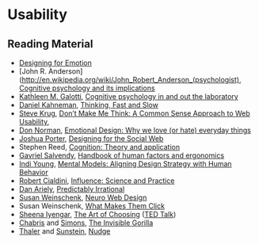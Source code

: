 # Usability #

## Reading Material ##

- [Designing for Emotion](http://www.abookapart.com/products/designing-for-emotion)
- [John R. Anderson](http://en.wikipedia.org/wiki/John_Robert_Anderson_(psychologist), [Cognitive psychology and its implications](http://www.goodreads.com/book/show/505756.Cognitive_Psychology_and_its_Implications)
- [Kathleen M. Galotti](http://apps.carleton.edu/people/kgalotti/), [Cognitive psychology in and out the laboratory](http://www.goodreads.com/book/show/1305883.Cognitive_Psychology)
- [Daniel Kahneman](http://en.wikipedia.org/wiki/Daniel_Kahneman), [Thinking, Fast and Slow](http://www.goodreads.com/book/show/11468377-thinking-fast-and-slow)
- [Steve Krug](http://www.sensible.com/), [Don’t Make Me Think: A Common Sense Approach to Web Usability](http://www.goodreads.com/book/show/3368.Don_t_Make_Me_Think),
- [Don Norman](http://www.jnd.org/), [Emotional Design: Why we love (or hate) everyday things](http://www.goodreads.com/book/show/841.Emotional_Design)
- [Joshua Porter](http://bokardo.com/), [Designing for the Social Web](http://www.goodreads.com/book/show/2497816.Designing_for_the_Social_Web)
- Stephen Reed, [Cognition: Theory and application](http://www.goodreads.com/book/show/7094650-cognition)
- [Gavriel Salvendy](https://engineering.purdue.edu/~salvendy/), [Handbook of human factors and ergonomics](http://www.goodreads.com/book/show/62854.Handbook_of_Human_Factors_and_Ergonomics)
- [Indi Young](http://www.indiyoung.com/), [Mental Models: Aligning Design Strategy with Human Behavior](http://rosenfeldmedia.com/books/mental-models/)
- [Robert Cialdini](http://en.wikipedia.org/wiki/Robert_Cialdini), [Influence: Science and Practice](http://www.goodreads.com/book/show/123684.Influence)
- [Dan Ariely](http://danariely.com/), [Predictably Irrational](http://www.goodreads.com/book/show/1713426.Predictably_Irrational)
- [Susan Weinschenk](http://www.theteamw.com/), [Neuro Web Design](http://www.goodreads.com/book/show/4543746-neuro-web-design)
- Susan Weinschenk, [What Makes Them Click](http://www.goodreads.com/book/show/4543746-neuro-web-design)
- [Sheena Iyengar](http://en.wikipedia.org/wiki/Sheena_Iyengar), [The Art of Choosing](http://www.goodreads.com/book/show/6648865-the-art-of-choosing) ([TED Talk](http://www.ted.com/talks/sheena_iyengar_on_the_art_of_choosing.html))
- [Chabris](http://www.wjh.harvard.edu/~cfc/) and [Simons](http://www.dansimons.com/), [The Invisible Gorilla](http://www.theinvisiblegorilla.com/)
- [Thaler](http://www.chicagobooth.edu/faculty/directory/t/richard-h-thaler) and [Sunstein](http://en.wikipedia.org/wiki/Cass_Sunstein), [Nudge](http://www.goodreads.com/book/show/2527900.Nudge)